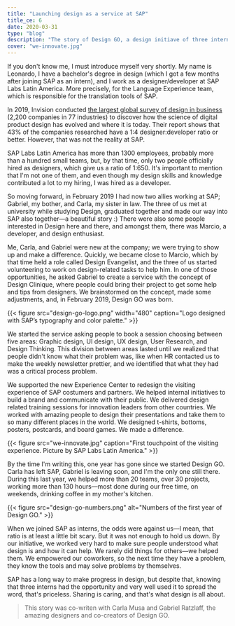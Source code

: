 ```yaml
---
title: "Launching design as a service at SAP"
title_ce: 6
date: 2020-03-31
type: "blog"
description: "The story of Design GO, a design initiave of three interns at SAP."
cover: "we-innovate.jpg"
---
```


If you don&#39;t know me, I must introduce myself very shortly. My name is Leonardo, I have a
bachelor&#39;s degree in design (which I got a few months after joining SAP as an intern), and I
work as a designer/developer at SAP Labs Latin America. More precisely, for the Language Experience
team, which is responsible for the translation tools of SAP.

In 2019, Invision conducted
[the largest global survey of design in business](https://www.invisionapp.com/design-better/design-maturity-model/)
(2,200 companies in 77 industries) to discover how the science of digital product design has evolved
and where it is today. Their report shows that 43% of the companies researched have a 1:4
designer:developer ratio or better. However, that was not the reality at SAP.

SAP Labs Latin America has more than 1300 employees, probably more than a hundred small teams, but,
by that time, only two people officially hired as designers, which give us a ratio of 1:650.
It&#39;s important to mention that I&#39;m not one of them, and even though my design skills and
knowledge contributed a lot to my hiring, I was hired as a developer.

So moving forward, in February 2019 I had now two allies working at SAP; Gabriel, my bother, and
Carla, my sister in law. The three of us met at university while studying Design, graduated together
and made our way into SAP also together&mdash;a beautiful story :) There were also some people
interested in Design here and there, and amongst them, there was Marcio, a developer, and design
enthusiast.

Me, Carla, and Gabriel were new at the company; we were trying to show up and make a difference.
Quickly, we became close to Marcio, which by that time held a role called Design Evangelist, and the
three of us started volunteering to work on design-related tasks to help him. In one of those
opportunities, he asked Gabriel to create a service with the concept of Design Clinique, where
people could bring their project to get some help and tips from designers. We brainstormed on the
concept, made some adjustments, and, in February 2019, Design GO was born.

{{< figure src="design-go-logo.png" width="480" caption="Logo designed with SAP’s typography and color palette." >}}

We started the service asking people to book a session choosing between five areas: Graphic design,
UI design, UX design, User Research, and Design Thinking. This division between areas lasted until
we realized that people didn&#39;t know what their problem was, like when HR contacted us to make
the weekly newsletter prettier, and we identified that what they had was a critical process problem.

We supported the new Experience Center to redesign the visiting experience of SAP costumers and
partners. We helped internal initiatives to build a brand and communicate with their public. We
delivered design related training sessions for innovation leaders from other countries. We worked
with amazing people to design their presentations and take them to so many different places in the
world. We designed t-shirts, bottoms, posters, postcards, and board games. We made a difference.

{{< figure src="we-innovate.jpg" caption="First touchpoint of the visiting experience. Picture by SAP Labs Latin America." >}}

By the time I&#39;m writing this, one year has gone since we started Design GO. Carla has left SAP,
Gabriel is leaving soon, and I&#39;m the only one still there. During this last year, we helped more
than 20 teams, over 30 projects, working more than 130 hours—most done during our free time, on
weekends, drinking coffee in my mother&#39;s kitchen.

{{< figure src="design-go-numbers.png" alt="Numbers of the first year of Design GO." >}}

When we joined SAP as interns, the odds were against us—I mean, that ratio is at least a little bit
scary. But it was not enough to hold us down. By our initiative, we worked very hard to make sure
people understood what design is and how it can help. We rarely did things for others—we helped
them. We empowered our coworkers, so the next time they have a problem, they know the tools and may
solve problems by themselves.

SAP has a long way to make progress in design, but despite that, knowing that three interns had the
opportunity and very well used it to spread the word, that's priceless. Sharing is caring, and
that's what design is all about.

> This story was co-writen with Carla Musa and Gabriel Ratzlaff, the amazing designers and
> co-creators of Design GO.
